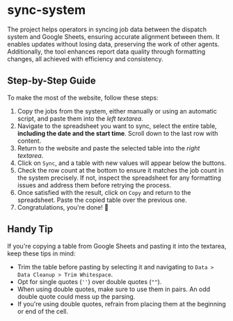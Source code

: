 # sync-system
The project helps operators in syncing job data between the dispatch system and Google Sheets, ensuring accurate alignment between them. It enables updates without losing data, preserving the work of other agents. Additionally, the tool enhances report data quality through formatting changes, all achieved with efficiency and consistency.

## Step-by-Step Guide

To make the most of the website, follow these steps:

1. Copy the jobs from the system, either manually or using an automatic script, and paste them into the *left textarea*.
2. Navigate to the spreadsheet you want to sync, select the entire table, **including the date and the start time**. Scroll down to the last row with content.
3. Return to the website and paste the selected table into the *right textarea*.
4. Click on `Sync`, and a table with new values will appear below the buttons.
5. Check the row count at the bottom to ensure it matches the job count in the system precisely. If not, inspect the spreadsheet for any formatting issues and address them before retrying the process.
6. Once satisfied with the result, click on `Copy` and return to the spreadsheet. Paste the copied table over the previous one.
7. Congratulations, you're done! 🥳


## Handy Tip

If you're copying a table from Google Sheets and pasting it into the textarea, keep these tips in mind:

- Trim the table before pasting by selecting it and navigating to `Data > Data Cleanup > Trim Whitespace`.
- Opt for single quotes (`''`) over double quotes (`""`).
- When using double quotes, make sure to use them in pairs. An odd double quote could mess up the parsing.
- If you're using double quotes, refrain from placing them at the beginning or end of the cell.
